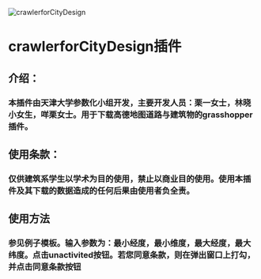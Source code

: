 ![crawlerforCityDesign](https://github.com/architect-ghpython/crawlerforCityDesign/blob/main/img/1.png)
# crawlerforCityDesign插件
## 介绍：
### 本插件由天津大学参数化小组开发，主要开发人员：栗一女士，林晓小女生，咩栗女士。用于下载高德地图道路与建筑物的grasshopper插件。
## 使用条款：
### 仅供建筑系学生以学术为目的使用，禁止以商业目的使用。使用本插件及其下载的数据造成的任何后果由使用者负全责。

## 使用方法
### 参见例子模板。输入参数为：最小经度，最小维度，最大经度，最大纬度。点击unactivited按钮。若您同意条款，则在弹出窗口上打勾，并点击同意条款按钮

